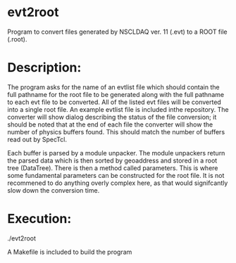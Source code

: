 # evt2root
Program to convert files generated by NSCLDAQ ver. 11 (.evt) to a ROOT file (.root).

# Description:
The program asks for the name of an evtlist file which should contain the full pathname for the root file to be generated along with the full pathname to each evt file to be converted. All of the listed evt files will be converted into a single root file. An example evtlist file is included inthe repository. The converter will show dialog describing the status of the file conversion; it should be noted that at the end of each file the converter will show the number of physics buffers found. This should match the number of buffers read out by SpecTcl. 

Each buffer is parsed by a module unpacker. The module unpackers return the parsed data which is then sorted by geoaddress and stored in a root tree (DataTree). There is then a method called parameters. This is where some fundamental parameters can be constructed for the root file. It is not recommened to do anything overly complex here, as that would signifcantly slow down the conversion time. 

# Execution:
./evt2root

A Makefile is included to build the program



